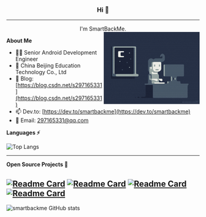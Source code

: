 ###  <center>Hi 👋 </center>
---
<center>I'm SmartBackMe.</center>

<img align="right" alt="GIF" width="250px" src="/assets/codeing.gif" />

**About Me**

- 👨‍💻 Senior Android Development Engineer
- 💼 China Beijing Education Technology Co., Ltd
- 📝 Blog: [https://blog.csdn.net/s297165331](https://blog.csdn.net/s297165331)
- 📫 Dev.to: [https://dev.to/smartbackme](https://dev.to/smartbackme)
- 💬 Email: 297165331@qq.com

**Languages ⚡**

![Top Langs](https://github-readme-stats.vercel.app/api/top-langs/?username=smartbackme&bg_color=30,e96443,904e95&title_color=fff&text_color=fff)

--- 

**Open Source Projects 🔭**

[![Readme Card](https://github-readme-stats.vercel.app/api/pin/?username=smartbackme&repo=AutoPage&bg_color=30,e96443,904e95&title_color=fff&text_color=fff)](https://github.com/smartbackme/AutoPage)
[![Readme Card](https://github-readme-stats.vercel.app/api/pin/?username=smartbackme&repo=SimpleInterceptor&bg_color=30,e96443,904e95&title_color=fff&text_color=fff)](https://github.com/smartbackme/SimpleInterceptor)
[![Readme Card](https://github-readme-stats.vercel.app/api/pin/?username=smartbackme&repo=ulog&bg_color=30,e96443,904e95&title_color=fff&text_color=fff)](https://github.com/smartbackme/ulog)
[![Readme Card](https://github-readme-stats.vercel.app/api/pin/?username=smartbackme&repo=flutter_interceptor&bg_color=30,e96443,904e95&title_color=fff&text_color=fff)](https://github.com/smartbackme/flutter_interceptor)
---


![smartbackme GitHub stats](https://github-readme-stats.vercel.app/api?username=smartbackme&show_icons=true&theme=radical&bg_color=30,e96443,904e95&title_color=fff&text_color=fff&include_all_commits=true)



<!--
**smartbackme/smartbackme** is a ✨ _special_ ✨ repository because its `README.md` (this file) appears on your GitHub profile.

Here are some ideas to get you started:

- 🔭 I’m currently working on ...
- 🌱 I’m currently learning ...
- 👯 I’m looking to collaborate on ...
- 🤔 I’m looking for help with ...
- 💬 Ask me about ...
- 📫 How to reach me: ...
- 😄 Pronouns: ...
- ⚡ Fun fact: ...
-->

